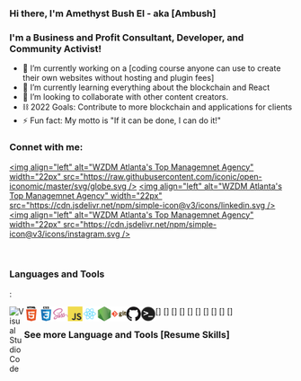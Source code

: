 ### Hi there, I'm Amethyst Bush El - aka [Ambush]


### I'm a Business and Profit Consultant, Developer, and Community Activist! 

- 🔭 I’m currently working on a [coding course anyone can use to create their own websites without hosting and plugin fees]
- 🌱 I’m currently learning everything about the blockchain and React
- 👯 I’m looking to collaborate with other content creators.
- ⛓ 2022 Goals: Contribute to more blockchain and applications for clients
- ⚡ Fun fact: My motto is "If it can be done, I can do it!"

### Connet with me:

[<img align="left" alt="WZDM Atlanta's Top Managemnet Agency" width="22px" src="https://raw.githubusercontent.com/iconic/open-iconomic/master/svg/globe.svg />][website]
[<img align="left" alt="WZDM Atlanta's Top Managemnet Agency" width="22px" src="https://cdn.jsdelivr.net/npm/simple-icon@v3/icons/linkedin.svg />][linkedin]
[<img align="left" alt="WZDM Atlanta's Top Managemnet Agency" width="22px" src="https://cdn.jsdelivr.net/npm/simple-icon@v3/icons/instagram.svg />][instagram]

<br />

### Languages and Tools
:

[<img align="left" alt="Visual Studio Code" width="26px" src="https://raw.githubusercontent.com/github/explore/80688e429a7d4ef2fca1e82350fe8e3517d3494d/topics/visual-studio-code/visual-studio-code.png" />]
[<img align="left" alt="HTML5" width="26px" src="https://raw.githubusercontent.com/github/explore/80688e429a7d4ef2fca1e82350fe8e3517d3494d/topics/html/html.png" />]
[<img align="left" alt="CSS3" width="26px" src="https://raw.githubusercontent.com/github/explore/80688e429a7d4ef2fca1e82350fe8e3517d3494d/topics/css/css.png" />]
[<img align="left" alt="Sass" width="26px" src="https://raw.githubusercontent.com/github/explore/80688e429a7d4ef2fca1e82350fe8e3517d3494d/topics/sass/sass.png" />]
[<img align="left" alt="JavaScript" width="26px" src="https://raw.githubusercontent.com/github/explore/80688e429a7d4ef2fca1e82350fe8e3517d3494d/topics/javascript/javascript.png" />]
[<img align="left" alt="React" width="26px" src="https://raw.githubusercontent.com/github/explore/80688e429a7d4ef2fca1e82350fe8e3517d3494d/topics/react/react.png" />]
[<img align="left" alt="Node.js" width="26px" src="https://raw.githubusercontent.com/github/explore/80688e429a7d4ef2fca1e82350fe8e3517d3494d/topics/nodejs/nodejs.png" />]
[<img align="left" alt="Git" width="26px" src="https://raw.githubusercontent.com/github/explore/80688e429a7d4ef2fca1e82350fe8e3517d3494d/topics/git/git.png" />]
[<img align="left" alt="GitHub" width="26px" src="https://raw.githubusercontent.com/github/explore/78df643247d429f6cc873026c0622819ad797942/topics/github/github.png" />]
[<img align="left" alt="Terminal" width="26px" src="https://raw.githubusercontent.com/github/explore/80688e429a7d4ef2fca1e82350fe8e3517d3494d/topics/terminal/terminal.png" />]

### See more Language and Tools [Resume Skills]

<br />
<br />


[website]: https://corporations.wzdmatl.com/x_ambush
[instagram]: https://instagram.com/x_ambush
[linkedin]: https://www.linkedin.com/in/amethyst-bush-a7015950
